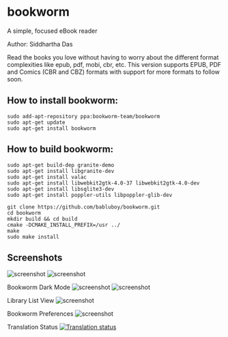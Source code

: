 # bookworm
A simple, focused eBook reader

Author: Siddhartha Das

Read the books you love without having to worry about the different format complexities like epub, pdf, mobi, cbr, etc. This version supports EPUB, PDF and Comics (CBR and CBZ) formats with support for more formats to follow soon.

## How to install bookworm:

```shell
sudo add-apt-repository ppa:bookworm-team/bookworm
sudo apt-get update
sudo apt-get install bookworm
```

## How to build bookworm:

```shell
sudo apt-get build-dep granite-demo 
sudo apt-get install libgranite-dev
sudo apt-get install valac
sudo apt-get install libwebkit2gtk-4.0-37 libwebkit2gtk-4.0-dev
sudo apt-get install libsqlite3-dev
sudo apt-get install poppler-utils libpoppler-glib-dev

git clone https://github.com/babluboy/bookworm.git
cd bookworm
mkdir build && cd build 
cmake -DCMAKE_INSTALL_PREFIX=/usr ../
make
sudo make install
```
## Screenshots

![screenshot](https://raw.githubusercontent.com/babluboy/bookworm/master/screenshots/BookwormLibraryView.png)
![screenshot](https://raw.githubusercontent.com/babluboy/bookworm/master/screenshots/BookwormReadingView.png)

Bookworm Dark Mode
![screenshot](https://raw.githubusercontent.com/babluboy/bookworm/master/screenshots/BookwormLibraryViewDarkMode.png)
![screenshot](https://raw.githubusercontent.com/babluboy/bookworm/master/screenshots/BookwormReadingViewDarkMode.png)

Library List View
![screenshot](https://raw.githubusercontent.com/babluboy/bookworm/master/screenshots/LibraryListView.png)

Bookworm Preferences
![screenshot](https://raw.githubusercontent.com/babluboy/bookworm/master/screenshots/PreferencesDialog.png)

Translation Status [![Translation status](https://hosted.weblate.org/widgets/bookworm/-/svg-badge.svg)](https://hosted.weblate.org/engage/bookworm/?utm_source=widget)
